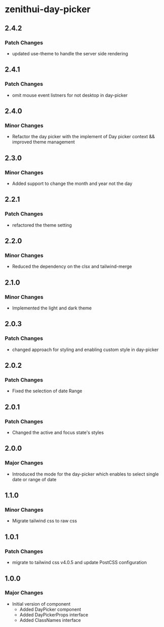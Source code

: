 # zenithui-day-picker

## 2.4.2

### Patch Changes

- updated use-theme to handle the server side rendering

## 2.4.1

### Patch Changes

- omit mouse event listners for not desktop in day-picker

## 2.4.0

### Minor Changes

- Refactor the day picker with the implement of Day picker context && improved theme management

## 2.3.0

### Minor Changes

- Added support to change the month and year not the day

## 2.2.1

### Patch Changes

- refactored the theme setting

## 2.2.0

### Minor Changes

- Reduced the dependency on the clsx and tailwind-merge

## 2.1.0

### Minor Changes

- Implemented the light and dark theme

## 2.0.3

### Patch Changes

- changed approach for styling and enabling custom style in day-picker

## 2.0.2

### Patch Changes

- Fixed the selection of date Range

## 2.0.1

### Patch Changes

- Changed the active and focus state's styles

## 2.0.0

### Major Changes

- Introduced the mode for the day-picker which enables to select single date or range of date

## 1.1.0

### Minor Changes

- Migrate tailwind css to raw css

## 1.0.1

### Patch Changes

- migrate to tailwind css v4.0.5 and update PostCSS configuration

## 1.0.0

### Major Changes

- Initial version of component
  - Added DayPicker component
  - Added DayPickerProps interface
  - Added ClassNames interface
